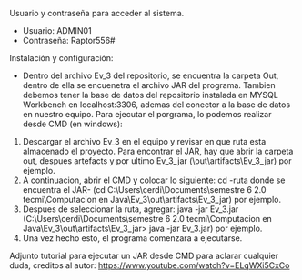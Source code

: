 Usuario y contraseña para acceder al sistema. 
- Usuario: ADMIN01 
- Contraseña: Raptor556#

Instalación y configuración: 
- Dentro del archivo Ev_3 del repositorio, se encuentra la carpeta Out, dentro de ella se encuenetra el archivo JAR del programa. 
Tambien debemos tener la base de datos del repositorio instalada en MYSQL Workbench en localhost:3306, ademas del conector a la base de datos en nuestro equipo. 
Para ejecutar el porgrama, lo podemos realizar desde CMD (en windows):
1. Descargar el archivo Ev_3 en el equipo y revisar en que ruta esta almacenado el proyecto. Para encontrar el JAR, hay que abrir la carpeta out, despues artefacts y por ultimo Ev_3_jar (\out\artifacts\Ev_3_jar) por ejemplo.
2. A continuacion, abrir el CMD y colocar lo siguiente:    cd -ruta donde se encuentra el JAR- (cd C:\Users\cerdi\Documents\semestre 6 2.0 tecmi\Computacion en Java\Ev_3\out\artifacts\Ev_3_jar) por ejemplo.
3. Despues de seleccionar la ruta, agregar: java -jar Ev_3.jar (C:\Users\cerdi\Documents\semestre 6 2.0 tecmi\Computacion en Java\Ev_3\out\artifacts\Ev_3_jar> java -jar Ev_3.jar) por ejemplo. 
4. Una vez hecho esto, el programa comenzara a ejecutarse.

Adjunto tutorial para ejecutar un JAR desde CMD para aclarar cualquier duda, creditos al autor: https://www.youtube.com/watch?v=ELqWXi5CxCo 
